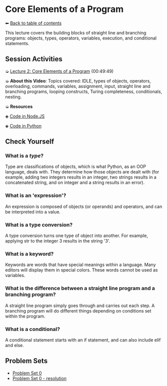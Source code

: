 # Core Elements of a Program

⬅ [Back to table of contents](https://github.com/ericdouglas/MIT-computer-science/tree/master/archives/01-introduction-to-computer-science-and-programming#table-of-contents)

This lecture covers the building blocks of straight line and branching programs: objects, types, operators, variables, execution, and conditional statements.

## Session Activities

➭ [Lecture 2: Core Elements of a Program](http://ocw.mit.edu/courses/electrical-engineering-and-computer-science/6-00sc-introduction-to-computer-science-and-programming-spring-2011/unit-1/lecture-2-core-elements-of-a-program/#?w=535) (00:49:49)

➭ **About this Video**: Topics covered: IDLE, types of objects, operators, overloading, commands, variables, assignment, input, straight line and branching programs, looping constructs, Turing completeness, conditionals, nesting.

➭ **Resources**

◈ [Code in Node.JS](https://github.com/ericdouglas/MIT-computer-science-and-engineering/blob/master/archives/01-introduction-to-computer-science-and-programming/archives/UNIT-01/02-core-elements-of-a-program/example.js)

◈ [Code in Python](https://github.com/ericdouglas/MIT-computer-science-and-engineering/blob/master/archives/01-introduction-to-computer-science-and-programming/archives/UNIT-01/02-core-elements-of-a-program/example.py)

## Check Yourself

### What is a *type*?

Type are classifications of objects, which is what Python, as an OOP language, deals with. They determine how those objects are dealt with (for example, adding two integers results in an integer, two strings results in a concatenated string, and on integer and a string results in an error).

### What is an 'expression'?

An expression is composed of objects (or operands) and operators, and can be interpreted into a value.

### What is a type conversion?

A type conversion turns one type of object into another. For example, applying str to the integer 3 results in the string '3'.

### What is a keyword?

Keywords are words that have special meanings within a language. Many editors will display them in special colors. These words cannot be used as variables.

### What is the difference between a straight line program and a branching program?

A straight line program simply goes through and carries out each step. A branching program will do different things depending on conditions set within the program.

### What is a conditional?

A conditional statement starts with an if statement, and can also include elif and else.

## Problem Sets

* [Problem Set 0](http://ocw.mit.edu/courses/electrical-engineering-and-computer-science/6-00sc-introduction-to-computer-science-and-programming-spring-2011/unit-1/lecture-2-core-elements-of-a-program/MIT6_00SCS11_ps0.pdf)
* [Problem Set 0 - resolution](https://github.com/ericdouglas/MIT-computer-science-and-engineering/blob/master/archives/01-introduction-to-computer-science-and-programming/archives/UNIT-01/02-core-elements-of-a-program/ps0.py)
